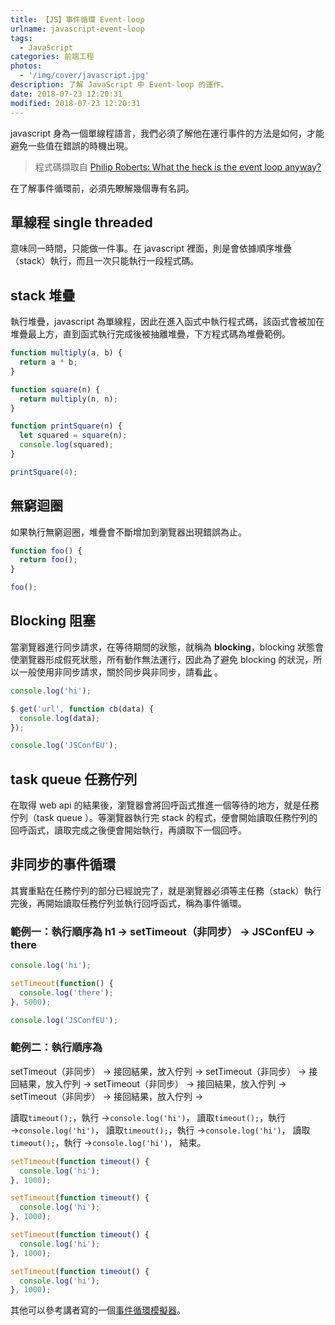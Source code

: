 ```yaml
---
title: 【JS】事件循環 Event-loop
urlname: javascript-event-loop
tags:
  - JavaScript
categories: 前端工程
photos:
  - '/img/cover/javascript.jpg'
description: 了解 JavaScript 中 Event-loop 的運作。
date: 2018-07-23 12:20:31
modified: 2018-07-23 12:20:31
---
```


javascript 身為一個單線程語言，我們必須了解他在運行事件的方法是如何，才能避免一些值在錯誤的時機出現。

<!--more-->

> 程式碼擷取自 [Philip Roberts: What the heck is the event loop anyway?](https://2014.jsconf.eu/speakers/philip-roberts-what-the-heck-is-the-event-loop-anyway.html)

在了解事件循環前，必須先瞭解幾個專有名詞。

## 單線程 single threaded

意味同一時間，只能做一件事。在 javascript 裡面，則是會依據順序堆疊（stack）執行，而且一次只能執行一段程式碼。

## stack 堆疊

執行堆疊，javascript 為單線程，因此在進入函式中執行程式碼，該函式會被加在堆疊最上方，直到函式執行完成後被抽離堆疊，下方程式碼為堆疊範例。

```js
function multiply(a, b) {
  return a * b;
}

function square(n) {
  return multiply(n, n);
}

function printSquare(n) {
  let squared = square(n);
  console.log(squared);
}

printSquare(4);
```

## 無窮迴圈

如果執行無窮迴圈，堆疊會不斷增加到瀏覽器出現錯誤為止。

```js
function foo() {
  return foo();
}

foo();
```

## Blocking 阻塞

當瀏覽器進行同步請求，在等待期間的狀態，就稱為 **blocking**，blocking 狀態會使瀏覽器形成假死狀態，所有動作無法運行，因此為了避免 blocking 的狀況，所以一般使用非同步請求，關於同步與非同步，請看[此](https://developer.mozilla.org/zh-TW/docs/Web/API/XMLHttpRequest/Synchronous_and_Asynchronous_Requests) 。

```js
console.log('hi');

$.get('url', function cb(data) {
  console.log(data);
});

console.log('JSConfEU');
```

## task queue 任務佇列

在取得 web api 的結果後，瀏覽器會將回呼函式推進一個等待的地方，就是任務佇列（task queue ）。等瀏覽器執行完 stack 的程式，便會開始讀取任務佇列的回呼函式，讀取完成之後便會開始執行，再讀取下一個回呼。

## 非同步的事件循環

其實重點在任務佇列的部分已經說完了，就是瀏覽器必須等主任務（stack）執行完後，再開始讀取任務佇列並執行回呼函式，稱為事件循環。

### 範例一：執行順序為 h1 → setTimeout（非同步） → JSConfEU → there

```js
console.log('hi');

setTimeout(function() {
  console.log('there');
}, 5000);

console.log('JSConfEU');
```

### 範例二：執行順序為

setTimeout（非同步） → 接回結果，放入佇列 →
setTimeout（非同步） → 接回結果，放入佇列 →
setTimeout（非同步） → 接回結果，放入佇列 →
setTimeout（非同步） → 接回結果，放入佇列 →

讀取`timeout();`，執行 →`console.log('hi')`，
讀取`timeout();`，執行 →`console.log('hi')`，
讀取`timeout();`，執行 →`console.log('hi')`，
讀取`timeout();`，執行 →`console.log('hi')`，
結束。

```js
setTimeout(function timeout() {
  console.log('hi');
}, 1000);

setTimeout(function timeout() {
  console.log('hi');
}, 1000);

setTimeout(function timeout() {
  console.log('hi');
}, 1000);

setTimeout(function timeout() {
  console.log('hi');
}, 1000);
```

其他可以參考講者寫的一個[事件循環模擬器](http://latentflip.com/loupe/?code=ZnVuY3Rpb24gbXVsdGlwbHkoYSwgYikgewogIHJldHVybiBhICogYgp9CgpmdW5jdGlvbiBzcXVhcmUobikgewogIHJldHVybiBtdWx0aXBseShuLCBuKQp9CgpmdW5jdGlvbiBwcmludFNxdWFyZShuKSB7CiAgdmFyIHNxdWFyZWQgPSBzcXVhcmUobikKICBjb25zb2xlLmxvZyhzcXVhcmVkKQp9CgpwcmludFNxdWFyZSg0KTs%3D!!!PGJ1dHRvbj5DbGljayBtZSE8L2J1dHRvbj4%3D)。

